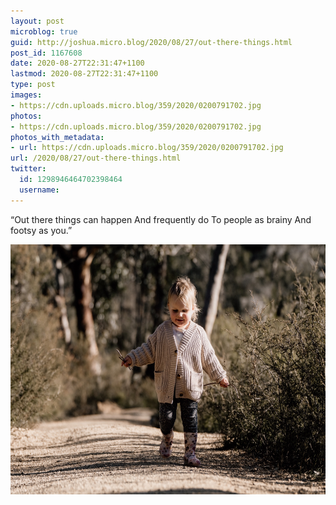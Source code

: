 ```yaml
---
layout: post
microblog: true
guid: http://joshua.micro.blog/2020/08/27/out-there-things.html
post_id: 1167608
date: 2020-08-27T22:31:47+1100
lastmod: 2020-08-27T22:31:47+1100
type: post
images:
- https://cdn.uploads.micro.blog/359/2020/0200791702.jpg
photos:
- https://cdn.uploads.micro.blog/359/2020/0200791702.jpg
photos_with_metadata:
- url: https://cdn.uploads.micro.blog/359/2020/0200791702.jpg
url: /2020/08/27/out-there-things.html
twitter:
  id: 1298946464702398464
  username: 
---
```

“Out there things can happen
And frequently do
To people as brainy
And footsy as you.”

<img src="uploads/2020/0200791702.jpg" width="600" height="400" alt="" />
